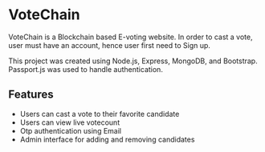 # VoteChain

VoteChain is a Blockchain based E-voting website. In order to cast a vote, user must have an account, hence user first need to Sign up.

This project was created using Node.js, Express, MongoDB, and Bootstrap. Passport.js was used to handle authentication.  

## Features
* Users can cast a vote to their favorite candidate
* Users can view live votecount 
* Otp authentication using Email
* Admin interface for adding and removing candidates

